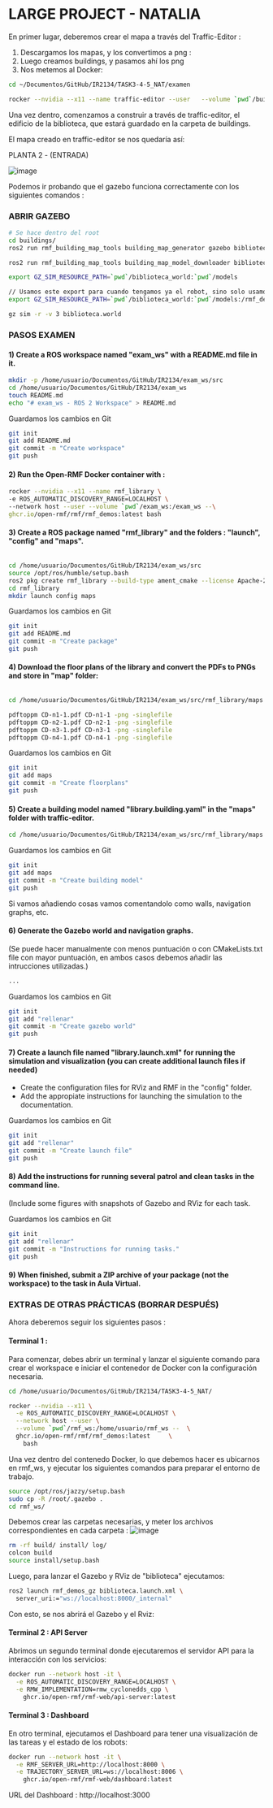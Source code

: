 # LARGE PROJECT - NATALIA

En primer lugar, deberemos crear el mapa a través del Traffic-Editor : 

1) Descargamos los mapas, y los convertimos a png :
2) Luego creamos buildings, y pasamos ahí los png
3) Nos metemos al Docker:
   
```bash
cd ~/Documentos/GitHub/IR2134/TASK3-4-5_NAT/examen

rocker --nvidia --x11 --name traffic-editor --user   --volume `pwd`/buildings:/rmf_demos_ws/buildings --   ghcr.io/open-rmf/rmf/rmf_demos:latest   bash
```
Una vez dentro, comenzamos a construir a través de traffic-editor, el edificio de la biblioteca, que estará guardado en la carpeta de buildings.

El mapa creado en traffic-editor se nos quedaría así:

PLANTA 2 - (ENTRADA)

![image](https://github.com/user-attachments/assets/082d3a88-deec-471a-8e85-7f6a7b7ea0b4)

Podemos ir probando que el gazebo funciona correctamente con los siguientes comandos : 

### ABRIR GAZEBO

```bash
# Se hace dentro del root
cd buildings/
ros2 run rmf_building_map_tools building_map_generator gazebo biblioteca.building.yaml biblioteca.world ./biblioteca_world

```
```bash
ros2 run rmf_building_map_tools building_map_model_downloader biblioteca.building.yaml -e ./models

export GZ_SIM_RESOURCE_PATH=`pwd`/biblioteca_world:`pwd`/models

// Usamos este export para cuando tengamos ya el robot, sino solo usamos el primer export
export GZ_SIM_RESOURCE_PATH=`pwd`/biblioteca_world:`pwd`/models:/rmf_demos_ws/install/rmf_demos_assets/share/rmf_demos_assets/models

gz sim -r -v 3 biblioteca.world
```

### PASOS EXAMEN

#### 1) Create a ROS workspace named "exam_ws" with a README.md file in it. 

```bash
mkdir -p /home/usuario/Documentos/GitHub/IR2134/exam_ws/src
cd /home/usuario/Documentos/GitHub/IR2134/exam_ws
touch README.md
echo "# exam_ws - ROS 2 Workspace" > README.md
```
Guardamos los cambios en Git

```bash
git init
git add README.md
git commit -m "Create workspace"
git push
```

#### 2) Run the Open-RMF Docker container with : 

```bash
rocker --nvidia --x11 --name rmf_library \
-e ROS_AUTOMATIC_DISCOVERY_RANGE=LOCALHOST \
--network host --user --volume `pwd`/exam_ws:/exam_ws --\
ghcr.io/open-rmf/rmf/rmf_demos:latest bash
```
#### 3) Create a ROS package named "rmf_library" and the folders : "launch", "config" and "maps".

```bash

cd /home/usuario/Documentos/GitHub/IR2134/exam_ws/src
source /opt/ros/humble/setup.bash
ros2 pkg create rmf_library --build-type ament_cmake --license Apache-2.0
cd rmf_library
mkdir launch config maps
```
Guardamos los cambios en Git

```bash
git init
git add README.md
git commit -m "Create package"
git push
```

#### 4) Download the floor plans of the library and convert the PDFs to PNGs and store in "map" folder:

```bash

cd /home/usuario/Documentos/GitHub/IR2134/exam_ws/src/rmf_library/maps

pdftoppm CD-n1-1.pdf CD-n1-1 -png -singlefile
pdftoppm CD-n2-1.pdf CD-n2-1 -png -singlefile
pdftoppm CD-n3-1.pdf CD-n3-1 -png -singlefile
pdftoppm CD-n4-1.pdf CD-n4-1 -png -singlefile
```
Guardamos los cambios en Git

```bash
git init
git add maps
git commit -m "Create floorplans"
git push

```
#### 5) Create a building model named "library.building.yaml" in the "maps" folder with traffic-editor.

```bash
cd /home/usuario/Documentos/GitHub/IR2134/exam_ws/src/rmf_library/maps

```
Guardamos los cambios en Git

```bash
git init
git add maps
git commit -m "Create building model"
git push

```
Si vamos añadiendo cosas vamos comentandolo como walls, navigation graphs, etc.

#### 6) Generate the Gazebo world and navigation graphs.

(Se puede hacer manualmente con menos puntuación o con CMakeLists.txt file con mayor puntuación, en ambos casos debemos añadir las intrucciones utilizadas.)

```bash
...
```
Guardamos los cambios en Git

```bash
git init
git add "rellenar"
git commit -m "Create gazebo world"
git push

```
#### 7) Create a launch file named "library.launch.xml" for running the simulation and visualization (you can create additional launch files if needed)

- Create the configuration files for RViz and RMF in the "config" folder.
- Add the appropiate instructions for launching the simulation to the documentation.

Guardamos los cambios en Git

```bash
git init
git add "rellenar"
git commit -m "Create launch file"
git push

```

#### 8) Add the instructions for running several patrol and clean tasks in the command line.

(Include some figures with snapshots of Gazebo and RViz for each task.

Guardamos los cambios en Git

```bash
git init
git add "rellenar"
git commit -m "Instructions for running tasks."
git push

```

#### 9) When finished, submit a ZIP archive of your package (not the workspace) to the task in Aula Virtual.



### EXTRAS DE OTRAS PRÁCTICAS (BORRAR DESPUÉS)

Ahora deberemos seguir los siguientes pasos : 

#### Terminal 1 : 

Para comenzar, debes abrir un terminal y lanzar el siguiente comando para crear el workspace e iniciar el contenedor de Docker con la configuración necesaria.

```bash
cd /home/usuario/Documentos/GitHub/IR2134/TASK3-4-5_NAT/

rocker --nvidia --x11 \
  -e ROS_AUTOMATIC_DISCOVERY_RANGE=LOCALHOST \
  --network host --user \
  --volume `pwd`/rmf_ws:/home/usuario/rmf_ws --  \
  ghcr.io/open-rmf/rmf/rmf_demos:latest 	\
    bash
```
Una vez dentro del contenedo Docker, lo que debemos hacer es ubicarnos en rmf_ws, y ejecutar los siguientes comandos para preparar el entorno de trabajo.

```bash
source /opt/ros/jazzy/setup.bash
sudo cp -R /root/.gazebo .	
cd rmf_ws/
```

Debemos crear las carpetas necesarias, y meter los archivos correspondientes en cada carpeta : 
![image](https://github.com/user-attachments/assets/8dd420bb-f5a4-4794-9318-152921941c7a)


```bash
rm -rf build/ install/ log/
colcon build
source install/setup.bash
```

Luego, para lanzar el Gazebo y RViz de "biblioteca" ejecutamos:

```bash
ros2 launch rmf_demos_gz biblioteca.launch.xml \
  server_uri:="ws://localhost:8000/_internal"
```
Con esto, se nos abrirá el Gazebo y el Rviz:


#### Terminal 2 : API Server

Abrimos un segundo terminal donde ejecutaremos el servidor API para la interacción con los servicios:

```bash
docker run --network host -it \
  -e ROS_AUTOMATIC_DISCOVERY_RANGE=LOCALHOST \
  -e RMW_IMPLEMENTATION=rmw_cyclonedds_cpp \
	ghcr.io/open-rmf/rmf-web/api-server:latest
```
#### Terminal 3 : Dashboard

En otro terminal, ejecutamos el Dashboard para tener una visualización de las tareas y el estado de los robots:

```bash
docker run --network host -it \
  -e RMF_SERVER_URL=http://localhost:8000 \
  -e TRAJECTORY_SERVER_URL=ws://localhost:8006 \
	ghcr.io/open-rmf/rmf-web/dashboard:latest
```
URL del Dashboard : http://localhost:3000





